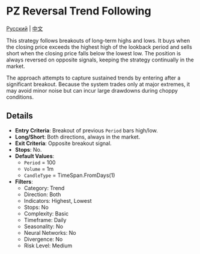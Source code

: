 # PZ Reversal Trend Following
[Русский](README_ru.md) | [中文](README_cn.md)

This strategy follows breakouts of long-term highs and lows. It buys when the closing price exceeds the highest high of the lookback period and sells short when the closing price falls below the lowest low. The position is always reversed on opposite signals, keeping the strategy continually in the market.

The approach attempts to capture sustained trends by entering after a significant breakout. Because the system trades only at major extremes, it may avoid minor noise but can incur large drawdowns during choppy conditions.

## Details

- **Entry Criteria**: Breakout of previous `Period` bars high/low.
- **Long/Short**: Both directions, always in the market.
- **Exit Criteria**: Opposite breakout signal.
- **Stops**: No.
- **Default Values**:
  - `Period` = 100
  - `Volume` = 1m
  - `CandleType` = TimeSpan.FromDays(1)
- **Filters**:
  - Category: Trend
  - Direction: Both
  - Indicators: Highest, Lowest
  - Stops: No
  - Complexity: Basic
  - Timeframe: Daily
  - Seasonality: No
  - Neural Networks: No
  - Divergence: No
  - Risk Level: Medium

